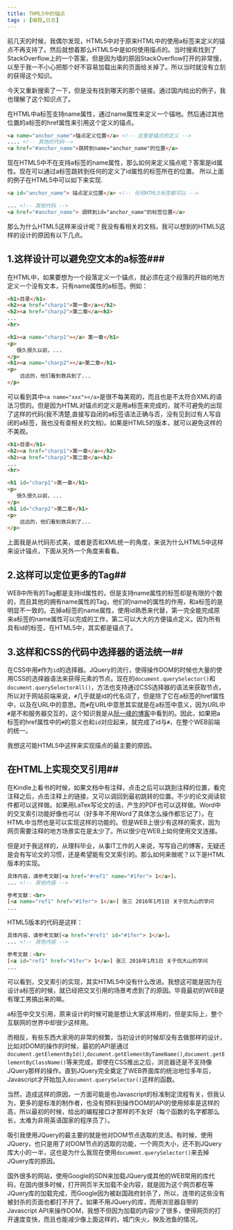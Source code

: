 ```yaml
---
title: THML5中的锚点
tags : [编程,日志]
---
```

前几天的时候，我偶尔发现，HTML5中对于原来HTML中的使用a标签来定义的锚点不再支持了。然后就想着那么HTML5中是如何使用描点的。当时搜索找到了StackOverflow上的一个答案，但是因为墙的原因StackOverflow打开的非常慢，以至于我一不小心把那个好不容易加载出来的页面给关掉了。所以当时就没有立刻的获得这个知识。

今天又重新搜索了一下，但是没有找到哪天的那个链接。通过国内给出的例子，我也理解了这个知识点了。

在HTML中a标签支持name属性，通过name属性来定义一个锚地。然后通过其他位置的a标签的href属性来引用这个定义的锚点。

```HTML
<a name="anchor_name">锚点定义位置</a> <!-- 这里是锚点的定义 -->
.... <!-- 其他的代码-->
<a href="#anchor_name">跳转到name="anchor_name"的位置</a>
```
现在HTML5中不在支持a标签的name属性，那么如何来定义描点呢？答案是id属性。现在可以通过a标签跳转到任何的定义了id属性的标签所在的位置。 所以上面的例子在HTML5中可以如下来实现.

```HTML
<a id="anchor_name"> 描点定义位置</a> <!-- 任何HTML5标签都可以 -->

... <!-- 其他代码 -->
<a href="#anchor_name"> 调转到id="anchor_name"的标签位置</a>
```


那么为什么HTML5这样来设计呢？我没有看相关的文档，我可以想到的HTML5这样的设计的原因有以下几点。

## 1.这样设计可以避免空文本的a标签###

在HTML中，如果要想为一个段落定义一个锚点，就必须在这个段落的开始的地方定义一个没有文本，只有name属性的a标签。例如：

```HTML
<h1>目录</h1>
<h2><a href="charp1">第一章</a></h2>
<h2><a href="charp2">第二章</a><h2>
...
<hr>

<h1><a name="charp1"></a> 第一章</h1>
<p>
   很久很久以前，...
</p>
<h1><a name="charp2"></a>第二章</h1>
<p>
    远远的，他们看到救兵到了...
</p>

```
可以看到其中`<a name="xxx"></a>`是很不每美观的，而且也是不太符合XML的语法习惯的。但是因为HTML对锚点的定义是用a标签来完成的，就不可避免的出现了这样的代码(我不清楚,直接写自闭的a标签语法正确与否，没有见到过有人写自闭的a标签，我也没有查相关的文档)。如果是HTML5的版本，就可以避免这样的不美观。

```HTML
<h1>目录</h1>
<h2><a href="charp1">第一章</a></h2>
<h2><a href="charp2">第二章</a><h2>
...
<hr>

<h1 id="charp1">第一章</h1>
<p>
   很久很久以前，...
</p>
<h1 id="charp2">第二章</h1>
<p>
    远远的，他们看到救兵到了...
</p>
```

上面我是从代码形式美，或者是否和XML统一的角度，来说为什么HTML5中这样来设计锚点，下面从另外一个角度来看看。

## 2.这样可以定位更多的Tag##

WEB中所有的Tag都是支持id属性的，但是支持name属性的标签却是有限的个数的，而且其他的拥有name属性的Tag，他们的name的属性的作用，和a标签的是明显不一致的。去掉a标签的name属性，使用id熟悉来代替，第一完全能完成原来a标签的name属性可以完成的工作，第二可以大大的方便锚点定义。因为所有具有id的标签，在HTML5中，其实都是锚点了。

## 3.这样和CSS的代码中选择器的语法统一##

在CSS中用`#`作为`id`的选择器。JQuery的流行，使得操作DOM的时候也大量的使用CSS的选择器语法来获得元素的节点。现在的`document.querySelector()`和`document.querySelectorAll()`，方法也支持通过CSS选择器的语法来获取节点，所以对于网站前端来说，`#`几乎就是id的代名词了，但是除了它在a标签的href属性中，以及在URL中的意思。而`#`在URL中意思其实就是在a标签中意义，因为URL中`#`是不和服务器交互的，这个知识我是从[阮一峰的博客](http://www.ruanyifeng.com/blog/2011/03/url_hash.html "URL中的井号")中看到的。因此，如果把a标签的href属性中的`#`的意义也和`id`对应起来，就完成了id与`#`，在整个WEB前端的统一。

我想这可能HTML5中这样来实现描点的最主要的原因。

## 在HTML上实现交叉引用##

在Kindle上看书的时候，如果文档中有注释，点击之后可以跳到注释的位置，看完注释之后，点击注释上的链接，又可以调回到最初跳转的位置。不少的论文阅读软件都可以这样做。如果用LaTex写论文的话，产生的PDF也可以这样做。Word中的交叉索引功能好像也可以（好多年不用Word了具体怎么操作都忘记了）。在HTML中当然也是可以实现这样的功能的。但是WEB上很少有这样的需求，因为网页需要注释的地方场景实在是太少了。所以很少在WEB上如何使用交叉连接。

但是对于我这样的，从理科毕业，从事IT工作的人来说，写写自己的博客，无疑还是会有写论文的习惯，还是希望能有交叉索引的。那么如何来做呢？以下是HTML版本的实现。

```HTML
具体内容，请参考文献[<a href="#ref1" name="#1fer"> 1</a>]。
... <!-- 其他内容 -->

参考文献：<br>
[<a name="ref1" href="#1fer"> 1</a>] 张三 2016年1月1日 关于侃大山的学问
...
```

HTML5版本的代码是这样：

```HTML
具体内容，请参考文献[<a href="#ref1" id="#1fer"> 1</a>]。
... <!-- 其他内容 -->

参考文献：<br>
[<a id="ref1" href="#1fer"> 1</a>] 张三 2016年1月1日 关于侃大山的学问
...

```
可以看到，交叉索引的实现，其实HTML5中没有什么改进。我想这可能是因为在设计a标签的时候，就已经把交叉引用的场景考虑到了的原因。毕竟最初的WEB是有理工男搞出来的嘛。

a标签中交叉引用，原来设计的时候可能是想让大家这样用的，但是实际上，整个互联网的世界中却很少这样用。

而相反，有些东西大家用的非常的频繁，当初设计的时候却没有去做那样的设计，比如对DOM的操作的时候，最初的API是通过`document.getElementById()`,`document.getElementByTameName()`,`document.getElementByClassName()`等来完成，即使在CSS推出之后，浏览器还是不支持像JQuery那样的操作。直到JQuery完全奠定了WEB界面库的统治地位多年后，Javascript才开始加入`document.querySelector()`这样的函数。

当然，造成这样的原因，一方面可能是也Javascript的标准制定流程有关，但我认为，更多的是标准的制作者，也没有预料到操作DOM的API的使用频率是这样的高，所以最初的时候，给出的编程接口才那样的不友好（每个函数的名字都那么长，太难为非用英语国家的程序员了）。

吸引我使用JQuery的最主要的就是他对DOM节点选取的灵活。有时候，使用JQuery，也只是用了对DOM节点的选取的功能，一个网页大小，还不到JQuery库大小的一半，这也是为什么我现在使用`documemt.querySelector()`来去掉JQuery库的原因。

国外很多的网站，使用Google的SDN来加载JQuery或其他的WEB常用的库代码，在国内很多时候，打开网页半天加载不全内容，就是因为这个网页都在等JQuery库的加载完成，而Google因为被<span>赵<span>国</span>政府封杀了，所以，连带的这些没有被封杀的页面也都打不开了。如果不用JQuery的库，而用浏览器自带的Javascript API来操作DOM，我想不但因为加载的内容少了很多，使得网页的打开速度变快，而且也能减少像上面这样的，城门失火，殃及池鱼的情况。
